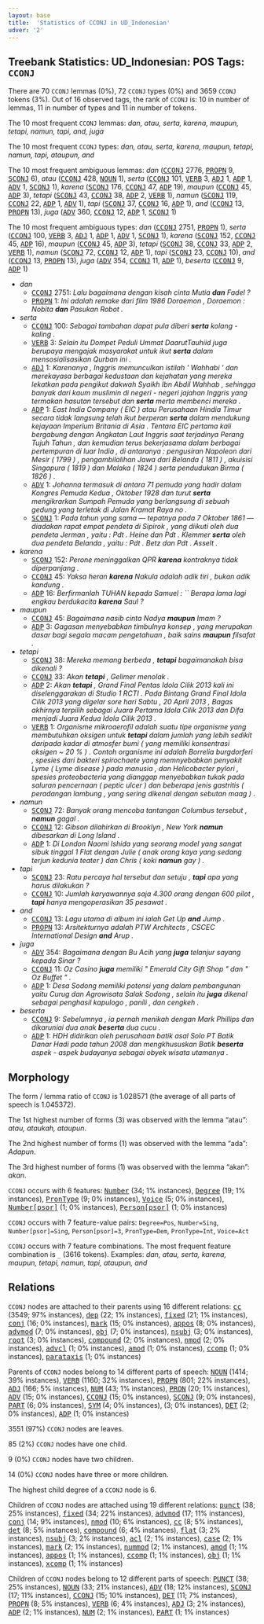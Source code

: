 ```yaml
---
layout: base
title:  'Statistics of CCONJ in UD_Indonesian'
udver: '2'
---
```


## Treebank Statistics: UD_Indonesian: POS Tags: `CCONJ`

There are 70 `CCONJ` lemmas (0%), 72 `CCONJ` types (0%) and 3659 `CCONJ` tokens (3%).
Out of 16 observed tags, the rank of `CCONJ` is: 10 in number of lemmas, 11 in number of types and 11 in number of tokens.

The 10 most frequent `CCONJ` lemmas: <em>dan, atau, serta, karena, maupun, tetapi, namun, tapi, and, juga</em>

The 10 most frequent `CCONJ` types:  <em>dan, atau, serta, karena, maupun, tetapi, namun, tapi, ataupun, and</em>

The 10 most frequent ambiguous lemmas: <em>dan</em> (<tt><a href="id-pos-CCONJ.html">CCONJ</a></tt> 2776, <tt><a href="id-pos-PROPN.html">PROPN</a></tt> 9, <tt><a href="id-pos-SCONJ.html">SCONJ</a></tt> 6), <em>atau</em> (<tt><a href="id-pos-CCONJ.html">CCONJ</a></tt> 428, <tt><a href="id-pos-NOUN.html">NOUN</a></tt> 1), <em>serta</em> (<tt><a href="id-pos-CCONJ.html">CCONJ</a></tt> 101, <tt><a href="id-pos-VERB.html">VERB</a></tt> 3, <tt><a href="id-pos-ADJ.html">ADJ</a></tt> 1, <tt><a href="id-pos-ADP.html">ADP</a></tt> 1, <tt><a href="id-pos-ADV.html">ADV</a></tt> 1, <tt><a href="id-pos-SCONJ.html">SCONJ</a></tt> 1), <em>karena</em> (<tt><a href="id-pos-SCONJ.html">SCONJ</a></tt> 176, <tt><a href="id-pos-CCONJ.html">CCONJ</a></tt> 47, <tt><a href="id-pos-ADP.html">ADP</a></tt> 19), <em>maupun</em> (<tt><a href="id-pos-CCONJ.html">CCONJ</a></tt> 45, <tt><a href="id-pos-ADP.html">ADP</a></tt> 3), <em>tetapi</em> (<tt><a href="id-pos-SCONJ.html">SCONJ</a></tt> 43, <tt><a href="id-pos-CCONJ.html">CCONJ</a></tt> 38, <tt><a href="id-pos-ADP.html">ADP</a></tt> 2, <tt><a href="id-pos-VERB.html">VERB</a></tt> 1), <em>namun</em> (<tt><a href="id-pos-SCONJ.html">SCONJ</a></tt> 119, <tt><a href="id-pos-CCONJ.html">CCONJ</a></tt> 22, <tt><a href="id-pos-ADP.html">ADP</a></tt> 1, <tt><a href="id-pos-ADV.html">ADV</a></tt> 1), <em>tapi</em> (<tt><a href="id-pos-SCONJ.html">SCONJ</a></tt> 37, <tt><a href="id-pos-CCONJ.html">CCONJ</a></tt> 16, <tt><a href="id-pos-ADP.html">ADP</a></tt> 1), <em>and</em> (<tt><a href="id-pos-CCONJ.html">CCONJ</a></tt> 13, <tt><a href="id-pos-PROPN.html">PROPN</a></tt> 13), <em>juga</em> (<tt><a href="id-pos-ADV.html">ADV</a></tt> 360, <tt><a href="id-pos-CCONJ.html">CCONJ</a></tt> 12, <tt><a href="id-pos-ADP.html">ADP</a></tt> 1, <tt><a href="id-pos-SCONJ.html">SCONJ</a></tt> 1)

The 10 most frequent ambiguous types:  <em>dan</em> (<tt><a href="id-pos-CCONJ.html">CCONJ</a></tt> 2751, <tt><a href="id-pos-PROPN.html">PROPN</a></tt> 1), <em>serta</em> (<tt><a href="id-pos-CCONJ.html">CCONJ</a></tt> 100, <tt><a href="id-pos-VERB.html">VERB</a></tt> 3, <tt><a href="id-pos-ADJ.html">ADJ</a></tt> 1, <tt><a href="id-pos-ADP.html">ADP</a></tt> 1, <tt><a href="id-pos-ADV.html">ADV</a></tt> 1, <tt><a href="id-pos-SCONJ.html">SCONJ</a></tt> 1), <em>karena</em> (<tt><a href="id-pos-SCONJ.html">SCONJ</a></tt> 152, <tt><a href="id-pos-CCONJ.html">CCONJ</a></tt> 45, <tt><a href="id-pos-ADP.html">ADP</a></tt> 16), <em>maupun</em> (<tt><a href="id-pos-CCONJ.html">CCONJ</a></tt> 45, <tt><a href="id-pos-ADP.html">ADP</a></tt> 3), <em>tetapi</em> (<tt><a href="id-pos-SCONJ.html">SCONJ</a></tt> 38, <tt><a href="id-pos-CCONJ.html">CCONJ</a></tt> 33, <tt><a href="id-pos-ADP.html">ADP</a></tt> 2, <tt><a href="id-pos-VERB.html">VERB</a></tt> 1), <em>namun</em> (<tt><a href="id-pos-SCONJ.html">SCONJ</a></tt> 72, <tt><a href="id-pos-CCONJ.html">CCONJ</a></tt> 12, <tt><a href="id-pos-ADP.html">ADP</a></tt> 1), <em>tapi</em> (<tt><a href="id-pos-SCONJ.html">SCONJ</a></tt> 23, <tt><a href="id-pos-CCONJ.html">CCONJ</a></tt> 10), <em>and</em> (<tt><a href="id-pos-CCONJ.html">CCONJ</a></tt> 13, <tt><a href="id-pos-PROPN.html">PROPN</a></tt> 13), <em>juga</em> (<tt><a href="id-pos-ADV.html">ADV</a></tt> 354, <tt><a href="id-pos-CCONJ.html">CCONJ</a></tt> 11, <tt><a href="id-pos-ADP.html">ADP</a></tt> 1), <em>beserta</em> (<tt><a href="id-pos-CCONJ.html">CCONJ</a></tt> 9, <tt><a href="id-pos-ADP.html">ADP</a></tt> 1)


* <em>dan</em>
  * <tt><a href="id-pos-CCONJ.html">CCONJ</a></tt> 2751: <em>Lalu bagaimana dengan kisah cinta Mutia <b>dan</b> Fadel ?</em>
  * <tt><a href="id-pos-PROPN.html">PROPN</a></tt> 1: <em>Ini adalah remake dari film 1986 Doraemon , Doraemon : Nobita <b>dan</b> Pasukan Robot .</em>
* <em>serta</em>
  * <tt><a href="id-pos-CCONJ.html">CCONJ</a></tt> 100: <em>Sebagai tambahan dapat pula diberi <b>serta</b> kolang - kaling .</em>
  * <tt><a href="id-pos-VERB.html">VERB</a></tt> 3: <em>Selain itu Dompet Peduli Ummat DaarutTauhiid juga berupaya mengajak masyarakat untuk ikut <b>serta</b> dalam mensosialisasikan Qurban ini .</em>
  * <tt><a href="id-pos-ADJ.html">ADJ</a></tt> 1: <em>Karenanya , Inggris memunculkan istilah ' Wahhabi ' dan merekayasa berbagai kedustaan dan kejahatan yang mereka lekatkan pada pengikut dakwah Syaikh Ibn Abdil Wahhab , sehingga banyak dari kaum muslimin di negeri - negeri jajahan Inggris yang termakan hasutan tersebut dan <b>serta</b> merta membenci mereka .</em>
  * <tt><a href="id-pos-ADP.html">ADP</a></tt> 1: <em>East India Company ( EIC ) atau Perusahaan Hindia Timur secara tidak langsung telah ikut berperan <b>serta</b> dalam mendukung kejayaan Imperium Britania di Asia . Tentara EIC pertama kali bergabung dengan Angkatan Laut Inggris saat terjadinya Perang Tujuh Tahun , dan kemudian terus bekerjasama dalam berbagai pertempuran di luar India , di antaranya : pengusiran Napoleon dari Mesir ( 1799 ) , pengambilalihan Jawa dari Belanda ( 1811 ) , akuisisi Singapura ( 1819 ) dan Malaka ( 1824 ) serta pendudukan Birma ( 1826 ) .</em>
  * <tt><a href="id-pos-ADV.html">ADV</a></tt> 1: <em>Johanna termasuk di antara 71 pemuda yang hadir dalam Kongres Pemuda Kedua , Oktober 1928 dan turut <b>serta</b> mengikrarkan Sumpah Pemuda yang berlangsung di sebuah gedung yang terletak di Jalan Kramat Raya no .</em>
  * <tt><a href="id-pos-SCONJ.html">SCONJ</a></tt> 1: <em>Pada tahun yang sama — tepatnya pada 7 Oktober 1861 — diadakan rapat empat pendeta di Sipirok , yang diikuti oleh dua pendeta Jerman , yaitu : Pdt . Heine dan Pdt . Klemmer <b>serta</b> oleh dua pendeta Belanda , yaitu : Pdt . Betz dan Pdt . Asselt .</em>
* <em>karena</em>
  * <tt><a href="id-pos-SCONJ.html">SCONJ</a></tt> 152: <em>Perone meninggalkan QPR <b>karena</b> kontraknya tidak diperpanjang .</em>
  * <tt><a href="id-pos-CCONJ.html">CCONJ</a></tt> 45: <em>Yaksa heran <b>karena</b> Nakula adalah adik tiri , bukan adik kandung .</em>
  * <tt><a href="id-pos-ADP.html">ADP</a></tt> 16: <em>Berfirmanlah TUHAN kepada Samuel : `` Berapa lama lagi engkau berdukacita <b>karena</b> Saul ?</em>
* <em>maupun</em>
  * <tt><a href="id-pos-CCONJ.html">CCONJ</a></tt> 45: <em>Bagaimana nasib cinta Nadya <b>maupun</b> Imam ?</em>
  * <tt><a href="id-pos-ADP.html">ADP</a></tt> 3: <em>Gagasan menyebabkan timbulnya konsep , yang merupakan dasar bagi segala macam pengetahuan , baik sains <b>maupun</b> filsafat .</em>
* <em>tetapi</em>
  * <tt><a href="id-pos-SCONJ.html">SCONJ</a></tt> 38: <em>Mereka memang berbeda , <b>tetapi</b> bagaimanakah bisa dikenali ?</em>
  * <tt><a href="id-pos-CCONJ.html">CCONJ</a></tt> 33: <em>Akan <b>tetapi</b> , Gelimer menolak .</em>
  * <tt><a href="id-pos-ADP.html">ADP</a></tt> 2: <em>Akan <b>tetapi</b> , Grand Final Pentas Idola Cilik 2013 kali ini diselenggarakan di Studio 1 RCTI . Pada Bintang Grand Final Idola Cilik 2013 yang digelar sore hari Sabtu , 20 April 2013 , Bagas akhirnya terpilih sebagai Juara Pertama Idola Cilik 2013 dan Difa menjadi Juara Kedua Idola Cilik 2013 .</em>
  * <tt><a href="id-pos-VERB.html">VERB</a></tt> 1: <em>Organisme mikroaerofil adalah suatu tipe organisme yang membutuhkan oksigen untuk <b>tetapi</b> dalam jumlah yang lebih sedikit daripada kadar di atmosfer bumi ( yang memiliki konsentrasi oksigen ~ 20 % ) . Contoh organisme ini adalah Borrelia burgdorferi , spesies dari bakteri spirochaete yang memnyebabkan penyakit Lyme ( Lyme disease ) pada manusia , dan Helicobacter pylori , spesies proteobacteria yang dianggap menyebabkan tukak pada saluran pencernaan ( peptic ulcer ) dan beberapa jenis gastritis ( peradangan lambung , yang sering dikenal dengan sebutan maag ) .</em>
* <em>namun</em>
  * <tt><a href="id-pos-SCONJ.html">SCONJ</a></tt> 72: <em>Banyak orang mencoba tantangan Columbus tersebut , <b>namun</b> gagal .</em>
  * <tt><a href="id-pos-CCONJ.html">CCONJ</a></tt> 12: <em>Gibson dilahirkan di Brooklyn , New York <b>namun</b> dibesarkan di Long Island .</em>
  * <tt><a href="id-pos-ADP.html">ADP</a></tt> 1: <em>Di London Naomi Ishida yang seorang model yang sangat sibuk tinggal 1 Flat dengan Julie ( anak orang kaya yang sedang terjun kedunia teater ) dan Chris ( koki <b>namun</b> gay ) .</em>
* <em>tapi</em>
  * <tt><a href="id-pos-SCONJ.html">SCONJ</a></tt> 23: <em>Ratu percaya hal tersebut dan setuju , <b>tapi</b> apa yang harus dilakukan ?</em>
  * <tt><a href="id-pos-CCONJ.html">CCONJ</a></tt> 10: <em>Jumlah karyawannya saja 4.300 orang dengan 600 pilot , <b>tapi</b> hanya mengoperasikan 35 pesawat .</em>
* <em>and</em>
  * <tt><a href="id-pos-CCONJ.html">CCONJ</a></tt> 13: <em>Lagu utama di album ini ialah Get Up <b>and</b> Jump .</em>
  * <tt><a href="id-pos-PROPN.html">PROPN</a></tt> 13: <em>Arsitekturnya adalah PTW Architects , CSCEC International Design <b>and</b> Arup .</em>
* <em>juga</em>
  * <tt><a href="id-pos-ADV.html">ADV</a></tt> 354: <em>Bagaimana dengan Bu Acih yang <b>juga</b> telanjur sayang kepada Sinar ?</em>
  * <tt><a href="id-pos-CCONJ.html">CCONJ</a></tt> 11: <em>Oz Casino <b>juga</b> memiliki " Emerald City Gift Shop " dan " Oz Buffet " .</em>
  * <tt><a href="id-pos-ADP.html">ADP</a></tt> 1: <em>Desa Sodong memiliki potensi yang dalam pembangunan yaitu Curug dan Agrowisata Salak Sodong , selain itu <b>juga</b> dikenal sebagai penghasil kapulogo , panili , dan cengkeh .</em>
* <em>beserta</em>
  * <tt><a href="id-pos-CCONJ.html">CCONJ</a></tt> 9: <em>Sebelumnya , ia pernah menikah dengan Mark Phillips dan dikaruniai dua anak <b>beserta</b> dua cucu .</em>
  * <tt><a href="id-pos-ADP.html">ADP</a></tt> 1: <em>HDH didirikan oleh perusahaan batik asal Solo PT Batik Danar Hadi pada tahun 2008 dan mengkhususkan Batik <b>beserta</b> aspek - aspek budayanya sebagai obyek wisata utamanya .</em>

## Morphology

The form / lemma ratio of `CCONJ` is 1.028571 (the average of all parts of speech is 1.045372).

The 1st highest number of forms (3) was observed with the lemma “atau”: <em>atau, ataukah, ataupun</em>.

The 2nd highest number of forms (1) was observed with the lemma “ada”: <em>Adapun</em>.

The 3rd highest number of forms (1) was observed with the lemma “akan”: <em>akan</em>.

`CCONJ` occurs with 6 features: <tt><a href="id-feat-Number.html">Number</a></tt> (34; 1% instances), <tt><a href="id-feat-Degree.html">Degree</a></tt> (19; 1% instances), <tt><a href="id-feat-PronType.html">PronType</a></tt> (9; 0% instances), <tt><a href="id-feat-Voice.html">Voice</a></tt> (5; 0% instances), <tt><a href="id-feat-Number-psor.html">Number[psor]</a></tt> (1; 0% instances), <tt><a href="id-feat-Person-psor.html">Person[psor]</a></tt> (1; 0% instances)

`CCONJ` occurs with 7 feature-value pairs: `Degree=Pos`, `Number=Sing`, `Number[psor]=Sing`, `Person[psor]=3`, `PronType=Dem`, `PronType=Int`, `Voice=Act`

`CCONJ` occurs with 7 feature combinations.
The most frequent feature combination is `_` (3616 tokens).
Examples: <em>dan, atau, serta, karena, maupun, tetapi, namun, tapi, ataupun, and</em>


## Relations

`CCONJ` nodes are attached to their parents using 16 different relations: <tt><a href="id-dep-cc.html">cc</a></tt> (3549; 97% instances), <tt><a href="id-dep-dep.html">dep</a></tt> (22; 1% instances), <tt><a href="id-dep-fixed.html">fixed</a></tt> (21; 1% instances), <tt><a href="id-dep-conj.html">conj</a></tt> (16; 0% instances), <tt><a href="id-dep-mark.html">mark</a></tt> (15; 0% instances), <tt><a href="id-dep-appos.html">appos</a></tt> (8; 0% instances), <tt><a href="id-dep-advmod.html">advmod</a></tt> (7; 0% instances), <tt><a href="id-dep-obj.html">obj</a></tt> (7; 0% instances), <tt><a href="id-dep-nsubj.html">nsubj</a></tt> (3; 0% instances), <tt><a href="id-dep-root.html">root</a></tt> (3; 0% instances), <tt><a href="id-dep-compound.html">compound</a></tt> (2; 0% instances), <tt><a href="id-dep-nmod.html">nmod</a></tt> (2; 0% instances), <tt><a href="id-dep-advcl.html">advcl</a></tt> (1; 0% instances), <tt><a href="id-dep-amod.html">amod</a></tt> (1; 0% instances), <tt><a href="id-dep-ccomp.html">ccomp</a></tt> (1; 0% instances), <tt><a href="id-dep-parataxis.html">parataxis</a></tt> (1; 0% instances)

Parents of `CCONJ` nodes belong to 14 different parts of speech: <tt><a href="id-pos-NOUN.html">NOUN</a></tt> (1414; 39% instances), <tt><a href="id-pos-VERB.html">VERB</a></tt> (1160; 32% instances), <tt><a href="id-pos-PROPN.html">PROPN</a></tt> (801; 22% instances), <tt><a href="id-pos-ADJ.html">ADJ</a></tt> (166; 5% instances), <tt><a href="id-pos-NUM.html">NUM</a></tt> (43; 1% instances), <tt><a href="id-pos-PRON.html">PRON</a></tt> (20; 1% instances), <tt><a href="id-pos-ADV.html">ADV</a></tt> (15; 0% instances), <tt><a href="id-pos-CCONJ.html">CCONJ</a></tt> (15; 0% instances), <tt><a href="id-pos-SCONJ.html">SCONJ</a></tt> (9; 0% instances), <tt><a href="id-pos-PART.html">PART</a></tt> (6; 0% instances), <tt><a href="id-pos-SYM.html">SYM</a></tt> (4; 0% instances),  (3; 0% instances), <tt><a href="id-pos-DET.html">DET</a></tt> (2; 0% instances), <tt><a href="id-pos-ADP.html">ADP</a></tt> (1; 0% instances)

3551 (97%) `CCONJ` nodes are leaves.

85 (2%) `CCONJ` nodes have one child.

9 (0%) `CCONJ` nodes have two children.

14 (0%) `CCONJ` nodes have three or more children.

The highest child degree of a `CCONJ` node is 6.

Children of `CCONJ` nodes are attached using 19 different relations: <tt><a href="id-dep-punct.html">punct</a></tt> (38; 25% instances), <tt><a href="id-dep-fixed.html">fixed</a></tt> (34; 22% instances), <tt><a href="id-dep-advmod.html">advmod</a></tt> (17; 11% instances), <tt><a href="id-dep-conj.html">conj</a></tt> (14; 9% instances), <tt><a href="id-dep-nmod.html">nmod</a></tt> (10; 6% instances), <tt><a href="id-dep-cc.html">cc</a></tt> (8; 5% instances), <tt><a href="id-dep-det.html">det</a></tt> (8; 5% instances), <tt><a href="id-dep-compound.html">compound</a></tt> (6; 4% instances), <tt><a href="id-dep-flat.html">flat</a></tt> (3; 2% instances), <tt><a href="id-dep-nsubj.html">nsubj</a></tt> (3; 2% instances), <tt><a href="id-dep-acl.html">acl</a></tt> (2; 1% instances), <tt><a href="id-dep-case.html">case</a></tt> (2; 1% instances), <tt><a href="id-dep-mark.html">mark</a></tt> (2; 1% instances), <tt><a href="id-dep-nummod.html">nummod</a></tt> (2; 1% instances), <tt><a href="id-dep-amod.html">amod</a></tt> (1; 1% instances), <tt><a href="id-dep-appos.html">appos</a></tt> (1; 1% instances), <tt><a href="id-dep-ccomp.html">ccomp</a></tt> (1; 1% instances), <tt><a href="id-dep-obj.html">obj</a></tt> (1; 1% instances), <tt><a href="id-dep-xcomp.html">xcomp</a></tt> (1; 1% instances)

Children of `CCONJ` nodes belong to 12 different parts of speech: <tt><a href="id-pos-PUNCT.html">PUNCT</a></tt> (38; 25% instances), <tt><a href="id-pos-NOUN.html">NOUN</a></tt> (33; 21% instances), <tt><a href="id-pos-ADV.html">ADV</a></tt> (18; 12% instances), <tt><a href="id-pos-SCONJ.html">SCONJ</a></tt> (17; 11% instances), <tt><a href="id-pos-CCONJ.html">CCONJ</a></tt> (15; 10% instances), <tt><a href="id-pos-DET.html">DET</a></tt> (11; 7% instances), <tt><a href="id-pos-PROPN.html">PROPN</a></tt> (8; 5% instances), <tt><a href="id-pos-VERB.html">VERB</a></tt> (6; 4% instances), <tt><a href="id-pos-ADJ.html">ADJ</a></tt> (3; 2% instances), <tt><a href="id-pos-ADP.html">ADP</a></tt> (2; 1% instances), <tt><a href="id-pos-NUM.html">NUM</a></tt> (2; 1% instances), <tt><a href="id-pos-PART.html">PART</a></tt> (1; 1% instances)

